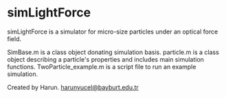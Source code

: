 # simLightForce
simLightForce is a simulator for micro-size particles under an optical force field.

SimBase.m is a class object donating simulation basis.
particle.m is a class object describing a particle's properties and includes main simulation functions.
TwoParticle_example.m is a script file to run an example simulation.

Created by Harun. harunyucel@bayburt.edu.tr
